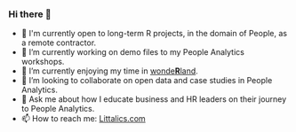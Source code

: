 ### Hi there 👋

- 👯 I'm currently open to long-term R projects, in the domain of People, as a remote contractor.
- 🔭 I’m currently working on demo files to my People Analytics workshops.
- 🌱 I’m currently enjoying my time in [wonde**R**land](littal.github.io/wondeRland/).
- 🤔 I’m looking to collaborate on open data and case studies in People Analytics.
- 💬 Ask me about how I educate business and HR leaders on their journey to People Analytics.
- 📫 How to reach me: [Littalics.com](https://www.littalics.com/)
